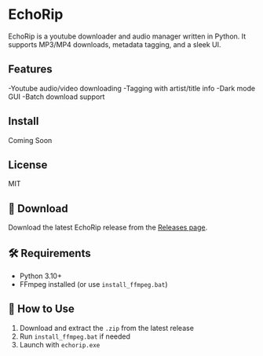 # EchoRip
EchoRip is a youtube downloader and audio manager written in Python. It supports MP3/MP4 downloads, metadata tagging, and a sleek UI.

## Features
-Youtube audio/video downloading
-Tagging with artist/title info
-Dark mode GUI
-Batch download support

## Install
Coming Soon

## License
MIT

## 🚀 Download

Download the latest EchoRip release from the [Releases page]().

## 🛠️ Requirements

- Python 3.10+
- FFmpeg installed (or use `install_ffmpeg.bat`)

## 🧱 How to Use

1. Download and extract the `.zip` from the latest release
2. Run `install_ffmpeg.bat` if needed
3. Launch with `echorip.exe` 
